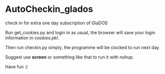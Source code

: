 # AutoCheckin_glados
 check in for extra one day subscription of GlaDOS

Run get_cookies.py and login in as usual, the browser will save your login information in _cookies.pkl_.

Then run checkin.py simply, the programme will be clocked to run next day.

Suggest use **screen** or something like that to run it with nohup.

Have fun :)
